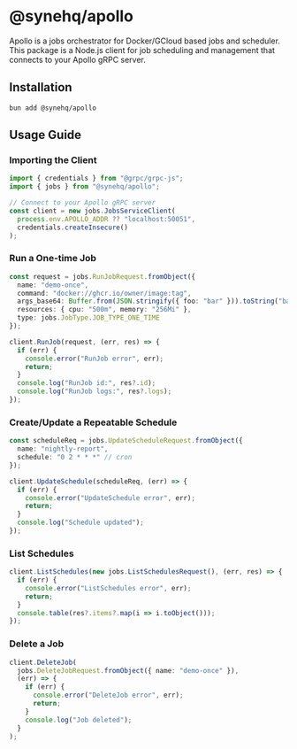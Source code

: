 # @synehq/apollo

Apollo is a jobs orchestrator for Docker/GCloud based jobs and scheduler. This package is a Node.js client for job scheduling and management that connects to your Apollo gRPC server.

## Installation

```
bun add @synehq/apollo
```

## Usage Guide

### Importing the Client

```ts
import { credentials } from "@grpc/grpc-js";
import { jobs } from "@synehq/apollo";

// Connect to your Apollo gRPC server
const client = new jobs.JobsServiceClient(
  process.env.APOLLO_ADDR ?? "localhost:50051",
  credentials.createInsecure()
);
```

### Run a One-time Job

```ts
const request = jobs.RunJobRequest.fromObject({
  name: "demo-once",
  command: "docker://ghcr.io/owner/image:tag",
  args_base64: Buffer.from(JSON.stringify({ foo: "bar" })).toString("base64"),
  resources: { cpu: "500m", memory: "256Mi" },
  type: jobs.JobType.JOB_TYPE_ONE_TIME
});

client.RunJob(request, (err, res) => {
  if (err) {
    console.error("RunJob error", err);
    return;
  }
  console.log("RunJob id:", res?.id);
  console.log("RunJob logs:", res?.logs);
});
```

### Create/Update a Repeatable Schedule

```ts
const scheduleReq = jobs.UpdateScheduleRequest.fromObject({
  name: "nightly-report",
  schedule: "0 2 * * *" // cron
});

client.UpdateSchedule(scheduleReq, (err) => {
  if (err) {
    console.error("UpdateSchedule error", err);
    return;
  }
  console.log("Schedule updated");
});
```

### List Schedules

```ts
client.ListSchedules(new jobs.ListSchedulesRequest(), (err, res) => {
  if (err) {
    console.error("ListSchedules error", err);
    return;
  }
  console.table(res?.items?.map(i => i.toObject()));
});
```

### Delete a Job

```ts
client.DeleteJob(
  jobs.DeleteJobRequest.fromObject({ name: "demo-once" }),
  (err) => {
    if (err) {
      console.error("DeleteJob error", err);
      return;
    }
    console.log("Job deleted");
  }
);
```
